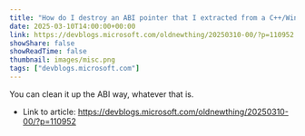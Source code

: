 ```yaml
---
title: "How do I destroy an ABI pointer that I extracted from a C++/WinRT object?"
date: 2025-03-10T14:00:00+00:00
link: https://devblogs.microsoft.com/oldnewthing/20250310-00/?p=110952
showShare: false
showReadTime: false
thumbnail: images/misc.png
tags: ["devblogs.microsoft.com"]
---
```

You can clean it up the ABI way, whatever that is.

- Link to article: https://devblogs.microsoft.com/oldnewthing/20250310-00/?p=110952